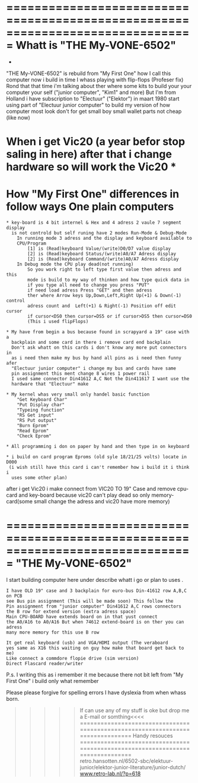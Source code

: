 ===============================================================================
Whatt is "THE My-VONE-6502" 
===============================================================================
*
"THE My-VONE-6502" is rebuild from "My First One" how I call this computer now 
i build in time I whass playing with flip-flops (Profeser fix)
Rond that that time i'm talking about ther where some kits to build your your
computer your self ("junior computer", "Kim1" and more) But I'm from Holland i
have subscription to "Electuur" ("Elektor") in maart 1980 start using part of 
"Electuur junior computer" to build my version of how computer most look don't
for get small boy small wallet parts not cheap (like now) 

When i get Vic20 (a year befor stop saling in here) after that i change 
hardware so will work the Vic20 
*
===============================================================================
How "My First One" differences in follow ways One plain computers
===============================================================================
    * key-board is 4 bit internel & Hex and 4 adress 2 vaule 7 segment display
      is not controld but self runing have 2 modes Run-Mode & Debug-Mode
        In running mode 3 adress and the display and keyboard available to 
        CPU/Program
            [1] is (Read)keyboard Value/(write)D0/D7 value display
            [2] is (Read)keyboard Status/(write)A0/A7 Adress display
            [2] is (Read)keyboard Command/(write)A0/A7 Adress display
        In Debug mode the CPU play dead(not running) 
            So you work right to left type first value then adress and this 
            mode is build to my way of thinken and how type quick data in 
            if you type all need to change you press "PUT" 
            if need load adress Press "GET" and then adress
            ther where Arrow keys Up,Down,Left,Right Up(+1) & Down(-1) control
            adress count and  Left(+1) & Right(-1) Position off edit cursor
            if cursor<DS0 then cursor=DS5 or if cursor>DS5 then cursor=DS0 
            (This i used flipFlops)

    * My have from begin a bus because found in scrapyard a 19" case with a 
      backplain and some card in there i remove card end backplain
      Don't ask whatt on this cards i don't know any more put connectors in 
      as i need then make my bus by hand all pins as i need then funny afer 
      "Electuur junior computer" i change my bus and cards have same 
      pin assignment this ment change 8 wires 1 power rail 
      I used same connector Din41612 A,C Not the Din411617 I want use the 
      hardware that "Electuur" make 
    
    * My kernel whas very small only handel basic function 
        "Get Keyboard Char" 
        "Put Display char" 
        "Typeing function" 
        "RS Get input" 
        "RS Put output"
        "Burn Eprom" 
        "Read Eprom"
        "Check Eprom"  

    * All programming i don on paper by hand and then type in on keyboard

    * i build on card program Eproms (old syle 18/21/25 volts) locate in D000
     (i wish still have this card i can't remember how i build it i think i 
      uses some other plan)

after i get Vic20 i make connect from VIC20 TO 19" Case and remove cpu-card 
and key-board because vic20 can't play dead so only memory-card(some small 
change the adress and vic20 have more memory)

===============================================================================
"THE My-VONE-6502" 
===============================================================================
I start building computer here under describe whatt i go or plan to uses .

    I have OLD 19" case and 3 backplain for euro-bus Din-41612 row A,B,C on PCB
    see Bus pin assignment (This will be made soon) This follow the 
    Pin assignment from "junior computer" Din41612 A,C rows connectors 
    the B row for extend version (extra adress space)
    Main CPU-BOARD have extends board on in that yust connect 
    the A0/A16 to A0/A16 But when 74612 extend-board is on ther you can adress
    many more memory for this use B row

    It get real keyboard (usb) and VGA/HDMI output (The veraboard 
    yes same as X16 this waiting on guy how make that board get back to me) 
    Like connect a commdore flopie drive (sim version) 
    Direct Flascard reader/writer

P.s.
I writing this as i remember it me because there not bit left from "My First One" 
i build only what remember 

Please please forgive for spelling errors I have dyslexia from when whass born.


>>>>>If can use any of my stuff is oke but drop me a E-mail or somthing<<<<
===============================================================================
Handy resouces
===============================================================================
retro.hansotten.nl/6502-sbc/elektuur-junior/elektor-junior-literature/junior-dutch/
www.retro-lab.nl/?p=618
